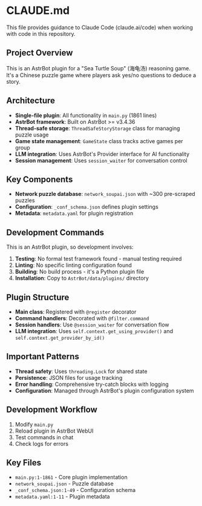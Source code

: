# CLAUDE.md

This file provides guidance to Claude Code (claude.ai/code) when working with code in this repository.

## Project Overview

This is an AstrBot plugin for a "Sea Turtle Soup" (海龟汤) reasoning game. It's a Chinese puzzle game where players ask yes/no questions to deduce a story.

## Architecture

- **Single-file plugin**: All functionality in `main.py` (1861 lines)
- **AstrBot framework**: Built on AstrBot >= v3.4.36
- **Thread-safe storage**: `ThreadSafeStoryStorage` class for managing puzzle usage
- **Game state management**: `GameState` class tracks active games per group
- **LLM integration**: Uses AstrBot's Provider interface for AI functionality
- **Session management**: Uses `session_waiter` for conversation control

## Key Components

- **Network puzzle database**: `network_soupai.json` with ~300 pre-scraped puzzles
- **Configuration**: `_conf_schema.json` defines plugin settings
- **Metadata**: `metadata.yaml` for plugin registration

## Development Commands

This is an AstrBot plugin, so development involves:
1. **Testing**: No formal test framework found - manual testing required
2. **Linting**: No specific linting configuration found
3. **Building**: No build process - it's a Python plugin file
4. **Installation**: Copy to `AstrBot/data/plugins/` directory

## Plugin Structure

- **Main class**: Registered with `@register` decorator
- **Command handlers**: Decorated with `@filter.command`
- **Session handlers**: Use `@session_waiter` for conversation flow
- **LLM integration**: Uses `self.context.get_using_provider()` and `self.context.get_provider_by_id()`

## Important Patterns

- **Thread safety**: Uses `threading.Lock` for shared state
- **Persistence**: JSON files for usage tracking
- **Error handling**: Comprehensive try-catch blocks with logging
- **Configuration**: Managed through AstrBot's plugin configuration system

## Development Workflow

1. Modify `main.py`
2. Reload plugin in AstrBot WebUI
3. Test commands in chat
4. Check logs for errors

## Key Files

- `main.py:1-1861` - Core plugin implementation
- `network_soupai.json` - Puzzle database
- `_conf_schema.json:1-49` - Configuration schema
- `metadata.yaml:1-11` - Plugin metadata